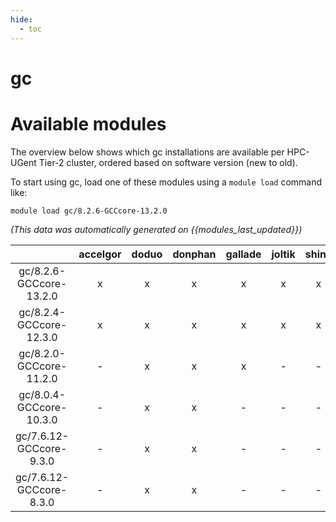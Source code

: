 ```yaml
---
hide:
  - toc
---
```


gc
==

# Available modules


The overview below shows which gc installations are available per HPC-UGent Tier-2 cluster, ordered based on software version (new to old).

To start using gc, load one of these modules using a `module load` command like:

```shell
module load gc/8.2.6-GCCcore-13.2.0
```

*(This data was automatically generated on {{modules_last_updated}})*  

| |accelgor|doduo|donphan|gallade|joltik|shinx|skitty|
| :---: | :---: | :---: | :---: | :---: | :---: | :---: | :---: |
|gc/8.2.6-GCCcore-13.2.0|x|x|x|x|x|x|x|
|gc/8.2.4-GCCcore-12.3.0|x|x|x|x|x|x|x|
|gc/8.2.0-GCCcore-11.2.0|-|x|x|x|-|-|-|
|gc/8.0.4-GCCcore-10.3.0|-|x|x|-|-|-|-|
|gc/7.6.12-GCCcore-9.3.0|-|x|x|-|-|-|-|
|gc/7.6.12-GCCcore-8.3.0|-|x|x|-|-|-|-|
